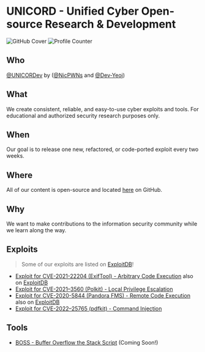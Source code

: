 # UNICORD - Unified Cyber Open-source Research & Development

![GitHub Cover](https://user-images.githubusercontent.com/23003787/171518481-f246a6c5-473f-4076-bcd6-3cfe094ac321.png)
![Profile Counter](https://komarev.com/ghpvc/?username=UNICORDev&color=blue)

## Who

[@UNICORDev](https://unicord.dev) by ([@NicPWNs](https://github.com/NicPWNs) and [@Dev-Yeoj](https://github.com/Dev-Yeoj))

## What

We create consistent, reliable, and easy-to-use cyber exploits and tools. For educational and authorized security research purposes only.

## When

Our goal is to release one new, refactored, or code-ported exploit every two weeks.

## Where

All of our content is open-source and located [here](https://unicord.dev) on GitHub.

## Why

We want to make contributions to the information security community while we learn along the way.

## Exploits

> Some of our exploits are listed on [ExploitDB](https://www.exploit-db.com/?author=11629)!

- [Exploit for CVE-2021-22204 (ExifTool) - Arbitrary Code Execution](https://github.com/UNICORDev/exploit-CVE-2021-22204) also on [ExploitDB](https://www.exploit-db.com/exploits/50911)
- [Exploit for CVE-2021–3560 (Polkit) - Local Privilege Escalation](https://github.com/UNICORDev/exploit-CVE-2021-3560)
- [Exploit for CVE-2020-5844 (Pandora FMS) - Remote Code Execution](https://github.com/UNICORDev/exploit-CVE-2020-5844) also on [ExploitDB](https://www.exploit-db.com/exploits/50961)
- [Exploit for CVE-2022–25765 (pdfkit) - Command Injection](https://github.com/UNICORDev/exploit-CVE-2022-25765)

## Tools

- [BOSS - Buffer Overflow the Stack Script](https://github.com/UNICORDev/BOSS) (Coming Soon!)
